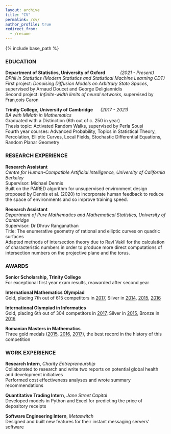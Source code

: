 ```yaml
---
layout: archive
title: "CV"
permalink: /cv/
author_profile: true
redirect_from:
  - /resume
---
```


{% include base_path %}

### EDUCATION

**Department of Statistics, University of Oxford**&nbsp;&nbsp;&nbsp;&nbsp;&nbsp;&nbsp;&nbsp;&nbsp;&nbsp;&nbsp;&nbsp;&nbsp;_(2021 - Present)_\
_DPhil in Statistics (Modern Statistics and Statistical Machine Learning CDT)_\
First project: _Denoising Diffusion Models on Arbitrary State Spaces_, supervised by Arnaud Doucet and George Deligiannidis\
Second project: _Infinite-width limits of neural networks_, supervised by Fran¸cois Caron

**Trinity College, University of Cambridge**&nbsp;&nbsp;&nbsp;&nbsp;&nbsp;&nbsp;_(2017 - 2021)_\
_BA with MMath in Mathematics_\
Graduated with a Distinction (6th out of c. 250 in year)\
Thesis topic: Activated Random Walks, supervised by Perla Sousi\
Fourth year courses: Advanced Probability, Topics in Statistical Theory, Percolation, Elliptic Curves, Local Fields, Stochastic Differential Equations, Random Planar Geometry

### RESEARCH EXPERIENCE

**Research Assistant**\
_Centre for Human-Compatible Artificial Intelligence, University of California Berkeley_\
Supervisor: Michael Dennis\
Built on the PAIRED algorithm for unsupervised environment design proposed by Dennis et al. (2020) to incorporate human feedback to reduce the space of environments and so improve training speed.

**Research Assistant**\
_Department of Pure Mathematics and Mathematical Statistics, University of Cambridge_\
Supervisor: Dr Dhruv Ranganathan\
Title: The enumerative geometry of rational and elliptic curves on quadric surfaces\
Adapted methods of intersection theory due to Ravi Vakil for the calculation of characteristic numbers in order to
produce more direct computations of intersection numbers on the projective plane and the torus.

### AWARDS

**Senior Scholarship, Trinity College**\
For exceptional first year exam results, reawarded after second year

**International Mathematics Olympiad**\
Gold, placing 7th out of 615 competitors in [2017](https://www.imo-official.org/participant_r.aspx?id=25080), Silver in [2014](https://www.imo-official.org/participant_r.aspx?id=25080), [2015](https://www.imo-official.org/participant_r.aspx?id=25080), [2016](https://www.imo-official.org/participant_r.aspx?id=25080)

**International Olympiad in Informatics**\
Gold, placing 6th out of 304 competitors in [2017](http://stats.ioinformatics.org/people/5794), Silver in [2015](http://stats.ioinformatics.org/people/5794), Bronze in [2016](http://stats.ioinformatics.org/people/5794)

**Romanian Masters in Mathematics**\
Three gold medals ([2015](https://rmms.lbi.ro/rmm2015/index.php?id=results_math), [2016](https://rmms.lbi.ro/rmm2016/index.php?id=results_math), [2017](https://rmms.lbi.ro/rmm2017/index.php?id=results_math)), the best record in the history of this competition

### WORK EXPERIENCE

**Research Intern**, _Charity Entrepreneurship_\
Collaborated to research and write two reports on potential global health and development initiatives\
Performed cost effectiveness analyses and wrote summary recommendations

**Quantitative Trading Intern**, _Jane Street Capital_\
Developed models in Python and Excel for predicting the price of depository receipts

**Software Engineering Intern**, _Metaswitch_\
Designed and built new features for their instant messaging servers’ software
